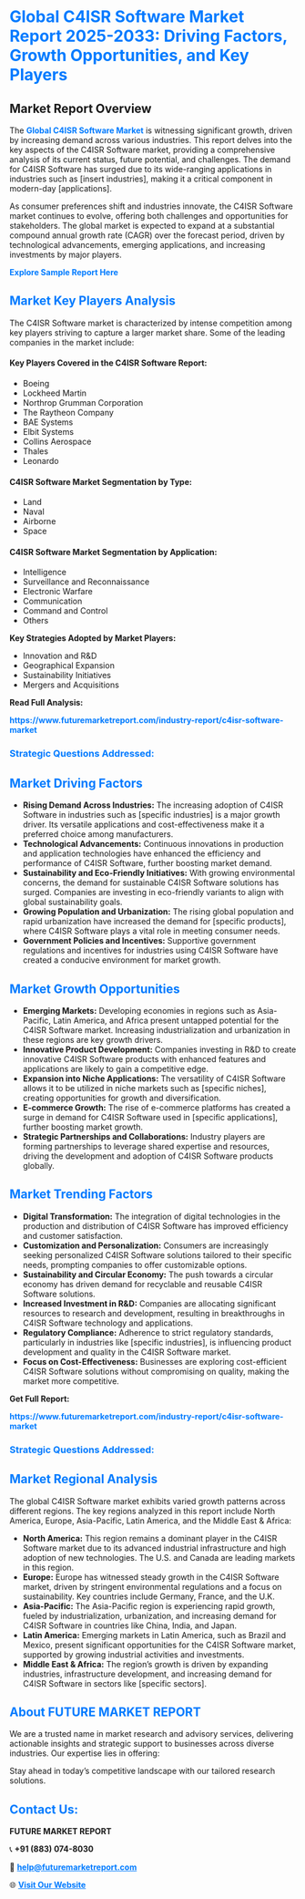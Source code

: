 <h1 style="color: #007BFF;">Global C4ISR Software Market Report 2025-2033: Driving Factors, Growth Opportunities, and Key Players</h1>

<section id="overview">
<h2>Market Report Overview</h2>
<p>The <a href="https://www.futuremarketreport.com/industry-report/c4isr-software-market" style="color: #007BFF; text-decoration: none;"><strong>Global C4ISR Software Market</strong></a> is witnessing significant growth, driven by increasing demand across various industries. This report delves into the key aspects of the C4ISR Software market, providing a comprehensive analysis of its current status, future potential, and challenges. The demand for C4ISR Software has surged due to its wide-ranging applications in industries such as [insert industries], making it a critical component in modern-day [applications].</p>
<p>As consumer preferences shift and industries innovate, the C4ISR Software market continues to evolve, offering both challenges and opportunities for stakeholders. The global market is expected to expand at a substantial compound annual growth rate (CAGR) over the forecast period, driven by technological advancements, emerging applications, and increasing investments by major players.</p>
</section>

<section id="overview">
<p><a href="https://www.futuremarketreport.com/request-sample/reportId=45577" style="color: #007BFF; text-decoration: none;"><strong>Explore Sample Report Here</strong></a></p>
</section>

<section id="key-players">
<h2 style="color: #007BFF;">Market Key Players Analysis</h2>
<p>The C4ISR Software market is characterized by intense competition among key players striving to capture a larger market share. Some of the leading companies in the market include:</p>
<h4>Key Players Covered in the C4ISR Software Report:</h4>
<ul><li>Boeing</li><li>Lockheed Martin</li><li>Northrop Grumman Corporation</li><li>The Raytheon Company</li><li>BAE Systems</li><li>Elbit Systems</li><li>Collins Aerospace</li><li>Thales</li><li>Leonardo</li></ul>
<h4>C4ISR Software Market Segmentation by Type:</h4>
<ul><li>Land</li><li>Naval</li><li>Airborne</li><li>Space</li></ul>

<h4>C4ISR Software Market Segmentation by Application:</h4>
<ul><li>Intelligence</li><li>Surveillance and Reconnaissance</li><li>Electronic Warfare</li><li>Communication</li><li>Command and Control</li><li>Others</li></ul>
<p><strong>Key Strategies Adopted by Market Players:</strong></p>
<ul>
<li>Innovation and R&D</li>
<li>Geographical Expansion</li>
<li>Sustainability Initiatives</li>
<li>Mergers and Acquisitions</li>
</ul>
</section>

<section>
<p><strong>Read Full Analysis: </strong></p><a href="https://www.futuremarketreport.com/industry-report/c4isr-software-market" style="color: #007BFF; text-decoration: none;"><strong>https://www.futuremarketreport.com/industry-report/c4isr-software-market</strong></a>
<h3 style="color: #007BFF;">Strategic Questions Addressed:</h3>
</section>

<section id="driving-factors">
<h2 style="color: #007BFF;">Market Driving Factors</h2>
<ul>
<li><strong>Rising Demand Across Industries:</strong> The increasing adoption of C4ISR Software in industries such as [specific industries] is a major growth driver. Its versatile applications and cost-effectiveness make it a preferred choice among manufacturers.</li>
<li><strong>Technological Advancements:</strong> Continuous innovations in production and application technologies have enhanced the efficiency and performance of C4ISR Software, further boosting market demand.</li>
<li><strong>Sustainability and Eco-Friendly Initiatives:</strong> With growing environmental concerns, the demand for sustainable C4ISR Software solutions has surged. Companies are investing in eco-friendly variants to align with global sustainability goals.</li>
<li><strong>Growing Population and Urbanization:</strong> The rising global population and rapid urbanization have increased the demand for [specific products], where C4ISR Software plays a vital role in meeting consumer needs.</li>
<li><strong>Government Policies and Incentives:</strong> Supportive government regulations and incentives for industries using C4ISR Software have created a conducive environment for market growth.</li>
</ul>
</section>

<section id="growth-opportunities">
<h2 style="color: #007BFF;">Market Growth Opportunities</h2>
<ul>
<li><strong>Emerging Markets:</strong> Developing economies in regions such as Asia-Pacific, Latin America, and Africa present untapped potential for the C4ISR Software market. Increasing industrialization and urbanization in these regions are key growth drivers.</li>
<li><strong>Innovative Product Development:</strong> Companies investing in R&D to create innovative C4ISR Software products with enhanced features and applications are likely to gain a competitive edge.</li>
<li><strong>Expansion into Niche Applications:</strong> The versatility of C4ISR Software allows it to be utilized in niche markets such as [specific niches], creating opportunities for growth and diversification.</li>
<li><strong>E-commerce Growth:</strong> The rise of e-commerce platforms has created a surge in demand for C4ISR Software used in [specific applications], further boosting market growth.</li>
<li><strong>Strategic Partnerships and Collaborations:</strong> Industry players are forming partnerships to leverage shared expertise and resources, driving the development and adoption of C4ISR Software products globally.</li>
</ul>
</section>

<section id="trending-factors">
<h2 style="color: #007BFF;">Market Trending Factors</h2>
<ul>
<li><strong>Digital Transformation:</strong> The integration of digital technologies in the production and distribution of C4ISR Software has improved efficiency and customer satisfaction.</li>
<li><strong>Customization and Personalization:</strong> Consumers are increasingly seeking personalized C4ISR Software solutions tailored to their specific needs, prompting companies to offer customizable options.</li>
<li><strong>Sustainability and Circular Economy:</strong> The push towards a circular economy has driven demand for recyclable and reusable C4ISR Software solutions.</li>
<li><strong>Increased Investment in R&D:</strong> Companies are allocating significant resources to research and development, resulting in breakthroughs in C4ISR Software technology and applications.</li>
<li><strong>Regulatory Compliance:</strong> Adherence to strict regulatory standards, particularly in industries like [specific industries], is influencing product development and quality in the C4ISR Software market.</li>
<li><strong>Focus on Cost-Effectiveness:</strong> Businesses are exploring cost-efficient C4ISR Software solutions without compromising on quality, making the market more competitive.</li>
</ul>
</section>

<section>
<p><strong>Get Full Report: </strong></p><a href="https://www.futuremarketreport.com/industry-report/c4isr-software-market" style="color: #007BFF; text-decoration: none;"><strong>https://www.futuremarketreport.com/industry-report/c4isr-software-market</strong></a>
<h3 style="color: #007BFF;">Strategic Questions Addressed:</h3>
</section>


<section id="regional-analysis">
<h2 style="color: #007BFF;">Market Regional Analysis</h2>
<p>The global C4ISR Software market exhibits varied growth patterns across different regions. The key regions analyzed in this report include North America, Europe, Asia-Pacific, Latin America, and the Middle East & Africa:</p>
<ul>
<li><strong>North America:</strong> This region remains a dominant player in the C4ISR Software market due to its advanced industrial infrastructure and high adoption of new technologies. The U.S. and Canada are leading markets in this region.</li>
<li><strong>Europe:</strong> Europe has witnessed steady growth in the C4ISR Software market, driven by stringent environmental regulations and a focus on sustainability. Key countries include Germany, France, and the U.K.</li>
<li><strong>Asia-Pacific:</strong> The Asia-Pacific region is experiencing rapid growth, fueled by industrialization, urbanization, and increasing demand for C4ISR Software in countries like China, India, and Japan.</li>
<li><strong>Latin America:</strong> Emerging markets in Latin America, such as Brazil and Mexico, present significant opportunities for the C4ISR Software market, supported by growing industrial activities and investments.</li>
<li><strong>Middle East & Africa:</strong> The region’s growth is driven by expanding industries, infrastructure development, and increasing demand for C4ISR Software in sectors like [specific sectors].</li>
</ul>
</section>

<footer>
<h2 style="color: #007BFF;">About FUTURE MARKET REPORT</h2>
<p>We are a trusted name in market research and advisory services, delivering actionable insights and strategic support to businesses across diverse industries. Our expertise lies in offering:</p>

<p>Stay ahead in today’s competitive landscape with our tailored research solutions.</p>

<h2 style="color: #007BFF;">Contact Us:</h2>
<p><strong>FUTURE MARKET REPORT</strong></p>
<p>📞 <strong>+91 (883) 074-8030</strong></p>
<p>📧 <strong><a href="mailto:help@futuremarketreport.com" style="color: #007BFF;">help@futuremarketreport.com</a></strong></p>
<p>🌐 <strong><a href="https://www.futuremarketreport.com/" style="color: #007BFF;">Visit Our Website</a></strong></p>
</footer>